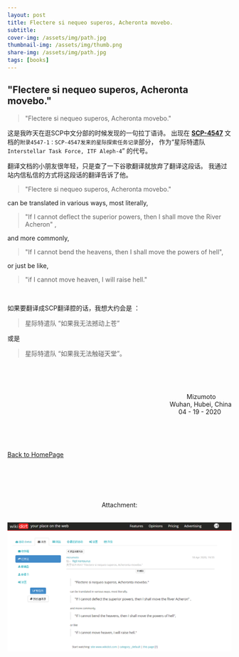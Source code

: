 ```yaml
---
layout: post
title: Flectere si nequeo superos, Acheronta movebo.
subtitle: 
cover-img: /assets/img/path.jpg
thumbnail-img: /assets/img/thumb.png
share-img: /assets/img/path.jpg
tags: [books]
---
```

## "Flectere si nequeo superos, Acheronta movebo."

> "Flectere si nequeo superos, Acheronta movebo."

这是我昨天在逛SCP中文分部的时候发现的一句拉丁语诗。
出现在 [<u>__SCP-4547__</u>](http://scp-wiki-cn.wikidot.com/scp-4547)
文档的`附录4547-1：SCP-4547发来的星际探索任务记录`部分，
作为“星际特遣队`Interstellar Task Force, ITF Aleph-4`”
的代号。

翻译文档的小朋友很年轻，只是查了一下谷歌翻译就放弃了翻译这段话。
我通过站内信私信的方式将这段话的翻译告诉了他。

> "Flectere si nequeo superos, Acheronta movebo."

can be translated in various ways, most literally,

> "If I cannot deflect the superior powers, then I shall move the River Acheron" ,

and more commonly,

> "If I cannot bend the heavens, then I shall move the powers of hell",

or just be like,

> "if I cannot move heaven, I will raise hell."

<br />

如果要翻译成SCP翻译腔的话，我想大约会是 ：

> 星际特遣队 “如果我无法撼动上苍”

或是

> 星际特遣队 “如果我无法触碰天堂”。

<br /><br /><br />


<p align="right">Mizumoto&nbsp;&nbsp;&nbsp;&nbsp;&nbsp;&nbsp;&nbsp;&nbsp;&nbsp;<br />
Wuhan, Hubei, China<br />04 - 19 - 2020&nbsp;&nbsp;&nbsp;&nbsp;&nbsp;&nbsp; </p>
<br /><br /><br />

[<u>Back to HomePage</u>](https://mizumoto-cn.github.io)


<br /><br /><br /><br />




<center>Attachment:<br /><br /></center>

![shortmessage.png](./../assets/img/archive/Flectere.png "oops")
